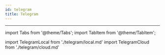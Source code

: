```yaml
---
id: telegram
title: Telegram
---
```


---

import Tabs from '@theme/Tabs';
import TabItem from '@theme/TabItem';

import TelegramLocal from './telegram/local.md'
import TelegramCloud from './telegram/cloud.md'

<Tabs>
  <TabItem value="local" label="Local deployment">
    <TelegramLocal/>
  </TabItem>
  <TabItem value="cloud" label="Botpress Cloud (beta)">
    <TelegramCloud/>
  </TabItem>
</Tabs>
